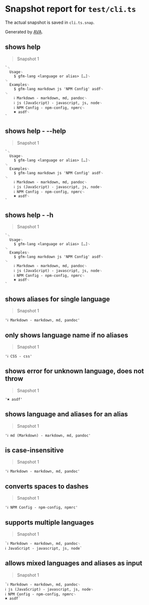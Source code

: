 # Snapshot report for `test/cli.ts`

The actual snapshot is saved in `cli.ts.snap`.

Generated by [AVA](https://avajs.dev).

## shows help

> Snapshot 1

    `␊
      Usage␊
        $ gfm-lang <language or alias> […]␊
    ␊
      Examples␊
        $ gfm-lang markdown js 'NPM Config' asdf␊
    ␊
        ℹ Markdown - markdown, md, pandoc␊
        ℹ js (JavaScript) - javascript, js, node␊
        ℹ NPM Config - npm-config, npmrc␊
        ✖ asdf␊
    `

## shows help - --help

> Snapshot 1

    `␊
      Usage␊
        $ gfm-lang <language or alias> […]␊
    ␊
      Examples␊
        $ gfm-lang markdown js 'NPM Config' asdf␊
    ␊
        ℹ Markdown - markdown, md, pandoc␊
        ℹ js (JavaScript) - javascript, js, node␊
        ℹ NPM Config - npm-config, npmrc␊
        ✖ asdf␊
    `

## shows help - -h

> Snapshot 1

    `␊
      Usage␊
        $ gfm-lang <language or alias> […]␊
    ␊
      Examples␊
        $ gfm-lang markdown js 'NPM Config' asdf␊
    ␊
        ℹ Markdown - markdown, md, pandoc␊
        ℹ js (JavaScript) - javascript, js, node␊
        ℹ NPM Config - npm-config, npmrc␊
        ✖ asdf␊
    `

## shows aliases for single language

> Snapshot 1

    'ℹ Markdown - markdown, md, pandoc'

## only shows language name if no aliases

> Snapshot 1

    'ℹ CSS - css'

## shows error for unknown language, does not throw

> Snapshot 1

    '✖ asdf'

## shows language and aliases for an alias

> Snapshot 1

    'ℹ md (Markdown) - markdown, md, pandoc'

## is case-insensitive

> Snapshot 1

    'ℹ Markdown - markdown, md, pandoc'

## converts spaces to dashes

> Snapshot 1

    'ℹ NPM Config - npm-config, npmrc'

## supports multiple languages

> Snapshot 1

    `ℹ Markdown - markdown, md, pandoc␊
    ℹ JavaScript - javascript, js, node`

## allows mixed languages and aliases as input

> Snapshot 1

    `ℹ Markdown - markdown, md, pandoc␊
    ℹ js (JavaScript) - javascript, js, node␊
    ℹ NPM Config - npm-config, npmrc␊
    ✖ asdf`
